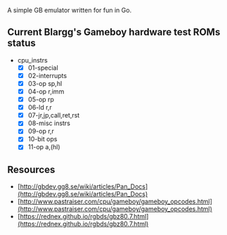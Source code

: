 A simple GB emulator written for fun in Go.

## Current Blargg's Gameboy hardware test ROMs status

* cpu_instrs
  * [x] 01-special
  * [x] 02-interrupts
  * [x] 03-op sp,hl
  * [x] 04-op r,imm
  * [x] 05-op rp
  * [x] 06-ld r,r
  * [x] 07-jr,jp,call,ret,rst
  * [x] 08-misc instrs
  * [x] 09-op r,r
  * [x] 10-bit ops
  * [x] 11-op a,(hl)

## Resources

* [http://gbdev.gg8.se/wiki/articles/Pan_Docs](http://gbdev.gg8.se/wiki/articles/Pan_Docs)
* [http://www.pastraiser.com/cpu/gameboy/gameboy_opcodes.html](http://www.pastraiser.com/cpu/gameboy/gameboy_opcodes.html)
* [https://rednex.github.io/rgbds/gbz80.7.html](https://rednex.github.io/rgbds/gbz80.7.html)
